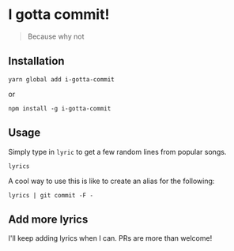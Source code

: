 # I gotta commit!

> Because why not

## Installation
```
yarn global add i-gotta-commit
```
 
 or
 
```
npm install -g i-gotta-commit
```
 
 
## Usage

Simply type in `lyric` to get a few random lines from popular songs.

```
lyrics
```

A cool way to use this is like to create an alias for the following:

```
lyrics | git commit -F -
```

## Add more lyrics

I'll keep adding lyrics when I can. PRs are more than welcome!
